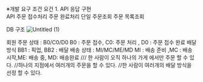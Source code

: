 
※개발 요구 조건 
요건 1. API 응답 구현    
API
주문 접수처리
주문 완료처리
단일 주문조회
주문 목록조회

DB 구조
![Untitled (1)](https://github.com/paypulse/MarketIT/assets/31178314/98d94699-65ea-4710-bff1-0fb96ee63350)


회원 주문 상태 : B0/C0/D0
B0 :  주문 접수, C0: 주문 처리 , D0 : 주문 접수 완료
배달 방식 BB1 : 픽업, BB2 : 배달 
배송 상태 :  MI/MC/ME/MD
MI :  배송 준비 ,MC :  배송 시작,ME: 배송 중, MD: 배송완료
/// 한 사람이 오직 하나의 가게 에서만 주문 할 수 있다. 
//하나의 지점에서 여러개의 주문을 할 수 있다. 
//한 사람이 여러개의 배달 방식을 선정 할 수 있다. 

